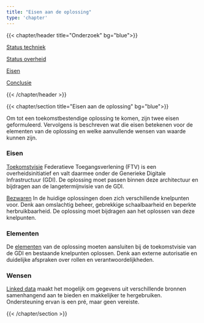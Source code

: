 ```yaml
---
title: "Eisen aan de oplossing"
type: 'chapter'
---
```


{{< chapter/header title="Onderzoek" bg="blue">}}

<div class="sub-navigation-wrapper">
<div class="utrecht-paragraph pt-1 sub-navigation-tab bg-rhc-color-blauw-25">
   <p>
      <a href="../status_techniek">Status techniek</a> 
   </p>
</div>
<div class="utrecht-paragraph pt-1 sub-navigation-tab bg-rhc-color-blauw-25">
   <p>
      <a href="../status_nl_overheid">Status overheid</a>
   </p>
</div>
<div class="sub-navigation-tab-selected utrecht-paragraph pt-1 sub-navigation-tab">
   <p>
      <a href="../eisen_aan_de_oplossing">Eisen</a>
   </p>
</div><div class="utrecht-paragraph pt-1 sub-navigation-tab bg-rhc-color-blauw-25">
   <p>
      <a href="../conclusie">Conclusie</a>
   </p>
</div> 
</div>

{{< /chapter/header >}}

{{< chapter/section title="Eisen aan de oplossing" bg="blue">}}

Om tot een toekomstbestendige oplossing te komen, zijn twee eisen geformuleerd. Vervolgens is beschreven wat die eisen betekenen voor de elementen van de oplossing en welke aanvullende wensen van waarde kunnen zijn.

### Eisen

[Toekomstvisie](toekomstvisie)
Federatieve Toegangsverlening (FTV) is een overheidsinitiatief en valt daarmee onder de Generieke Digitale Infrastructuur (GDI). De oplossing moet passen binnen deze architectuur en bijdragen aan de langetermijnvisie van de GDI.

[Bezwaren](bezwaren)
In de huidige oplossingen doen zich verschillende knelpunten voor. Denk aan omslachtig beheer, gebrekkige schaalbaarheid en beperkte herbruikbaarheid. De oplossing moet bijdragen aan het oplossen van deze knelpunten.

### Elementen
De [elementen](elementen) van de oplossing moeten aansluiten bij de toekomstvisie van de GDI en bestaande knelpunten oplossen. Denk aan externe autorisatie en duidelijke afspraken over rollen en verantwoordelijkheden.

### Wensen
[Linked data](linked_data) maakt het mogelijk om gegevens uit verschillende bronnen samenhangend aan te bieden en makkelijker te hergebruiken. Ondersteuning ervan is een pré, maar geen vereiste.


{{< /chapter/section >}}
